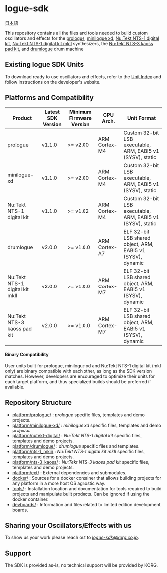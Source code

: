 # logue-sdk 

[日本語](./README_ja.md)

This repository contains all the files and tools needed to build custom oscillators and effects for the [prologue](https://www.korg.com/products/synthesizers/prologue), [minilogue xd](https://www.korg.com/products/synthesizers/minilogue_xd), [Nu:Tekt NTS-1 digital kit](https://www.korg.com/products/dj/nts_1), [Nu:Tekt NTS-1 digital kit mkII](https://www.korg.com/products/synthesizers/nts_1_mk2) synthesizers, the [Nu:Tekt NTS-3 kaoss pad kit](https://www.korg.com/products/dj/nts_3), and [drumlogue](https://www.korg.com/products/drums/drumlogue) drum machine.

## Existing logue SDK Units

To download ready to use oscillators and effects, refer to the [Unit Index](https://korginc.github.io/logue-sdk/unit-index/) and follow instructions on the developer's website.

## Platforms and Compatibility

| Product                        | Latest SDK Version | Minimum Firmware Version | CPU Arch.     | Unit Format                                                 |
|--------------------------------|--------------------|--------------------------|---------------|-------------------------------------------------------------|
| prologue                       | v1.1.0             | >= v2.00                 | ARM Cortex-M4 | Custom 32-bit LSB executable, ARM, EABI5 v1 (SYSV), static  |
| minilogue-xd                   | v1.1.0             | >= v2.00                 | ARM Cortex-M4 | Custom 32-bit LSB executable, ARM, EABI5 v1 (SYSV), static  |
| Nu:Tekt NTS-1 digital kit      | v1.1.0             | >= v1.02                 | ARM Cortex-M4 | Custom 32-bit LSB executable, ARM, EABI5 v1 (SYSV), static  |
| drumlogue                      | v2.0.0             | >= v1.0.0                | ARM Cortex-A7 | ELF 32-bit LSB shared object, ARM, EABI5 v1 (SYSV), dynamic |
| Nu:Tekt NTS-1 digital kit mkII | v2.0.0             | >= v1.0.0                | ARM Cortex-M7 | ELF 32-bit LSB shared object, ARM, EABI5 v1 (SYSV), dynamic |
| Nu:Tekt NTS-3 kaoss pad kit    | v2.0.0             | >= v1.0.0                | ARM Cortex-M7 | ELF 32-bit LSB shared object, ARM, EABI5 v1 (SYSV), dynamic |

#### Binary Compatibility

User units built for prologue, minilogue xd and Nu:Tekt NTS-1 digital kit (mkI only) are binary compatible with each other, as long as the SDK version matches.
However, developers are encouraged to optimize their units for each target platform, and thus specialized builds should be preferred if available.

## Repository Structure

* [platform/prologue/](platform/prologue/) : *prologue* specific files, templates and demo projects.
* [platform/minilogue-xd/](platform/minilogue-xd/) : *minilogue xd* specific files, templates and demo projects.
* [platform/nutekt-digital/](platform/nutekt-digital/) : *Nu:Tekt NTS-1 digital kit* specific files, templates and demo projects.
* [platform/drumlogue/](platform/drumlogue/) : *drumlogue* specific files and templates.
* [platform/nts-1_mkii/](platform/nts-1_mkii/) : *Nu:Tekt NTS-1 digital kit mkII* specific files, templates and demo projects.
* [platform/nts-3_kaoss/](platform/nts-3_kaoss/) : *Nu:Tekt NTS-3 kaoss pad kit* specific files, templates and demo projects.
* [platform/ext/](platform/ext/) : External dependencies and submodules.
* [docker/](docker/) : Sources for a docker container that allows building projects for any platform in a more host OS agnostic way.
* [tools/](tools/) : Installation location and documentation for tools required to build projects and manipulate built products. Can be ignored if using the docker container.
* [devboards/](devboards/) : Information and files related to limited edition development boards.

## Sharing your Oscillators/Effects with us

To show us your work please reach out to *logue-sdk@korg.co.jp*.

## Support

The SDK is provided as-is, no technical support will be provided by KORG.


